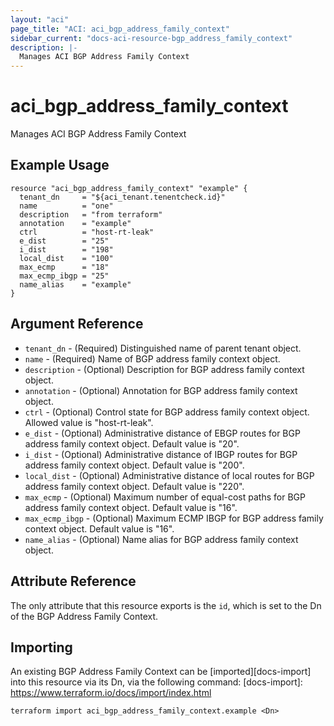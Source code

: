 ```yaml
---
layout: "aci"
page_title: "ACI: aci_bgp_address_family_context"
sidebar_current: "docs-aci-resource-bgp_address_family_context"
description: |-
  Manages ACI BGP Address Family Context
---
```


# aci_bgp_address_family_context #
Manages ACI BGP Address Family Context

## Example Usage ##

```hcl
resource "aci_bgp_address_family_context" "example" {
  tenant_dn     = "${aci_tenant.tenentcheck.id}"
  name          = "one"
  description   = "from terraform"
  annotation    = "example"
  ctrl          = "host-rt-leak"
  e_dist        = "25"
  i_dist        = "198"
  local_dist    = "100"
  max_ecmp      = "18"
  max_ecmp_ibgp = "25"
  name_alias    = "example"
}
```


## Argument Reference ##

* `tenant_dn` - (Required) Distinguished name of parent tenant object.
* `name` - (Required) Name of BGP address family context object.
* `description` - (Optional) Description for BGP address family context object.
* `annotation` - (Optional) Annotation for BGP address family context object.
* `ctrl` - (Optional) Control state for BGP address family context object. Allowed value is "host-rt-leak".
* `e_dist` - (Optional) Administrative distance of EBGP routes for BGP address family context object. Default value is "20".
* `i_dist` - (Optional) Administrative distance of IBGP routes for BGP address family context object. Default value is "200".
* `local_dist` - (Optional) Administrative distance of local routes for BGP address family context object. Default value is "220".
* `max_ecmp` - (Optional) Maximum number of equal-cost paths for BGP address family context object. Default value is "16".
* `max_ecmp_ibgp` - (Optional) Maximum ECMP IBGP for BGP address family context object. Default value is "16".
* `name_alias` - (Optional) Name alias for BGP address family context object.



## Attribute Reference

The only attribute that this resource exports is the `id`, which is set to the
Dn of the BGP Address Family Context.

## Importing ##

An existing BGP Address Family Context can be [imported][docs-import] into this resource via its Dn, via the following command:
[docs-import]: https://www.terraform.io/docs/import/index.html


```
terraform import aci_bgp_address_family_context.example <Dn>
```